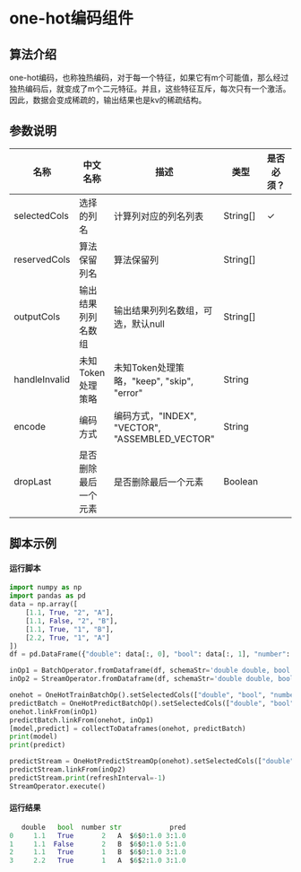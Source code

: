 

# one-hot编码组件

## 算法介绍

one-hot编码，也称独热编码，对于每一个特征，如果它有m个可能值，那么经过 独热编码后，就变成了m个二元特征。并且，这些特征互斥，每次只有一个激活。 因此，数据会变成稀疏的，输出结果也是kv的稀疏结构。

## 参数说明

<!-- OLD_TABLE -->
<!-- This is the start of auto-generated parameter info -->
<!-- DO NOT EDIT THIS PART!!! -->
| 名称 | 中文名称 | 描述 | 类型 | 是否必须？ | 默认值 |
| --- | --- | --- | --- | --- | --- |
| selectedCols | 选择的列名 | 计算列对应的列名列表 | String[] | ✓ |  |
| reservedCols | 算法保留列名 | 算法保留列 | String[] |  | null |
| outputCols | 输出结果列列名数组 | 输出结果列列名数组，可选，默认null | String[] |  | null |
| handleInvalid | 未知Token处理策略 | 未知Token处理策略，"keep", "skip", "error" | String | | "keep" |
| encode | 编码方式 | 编码方式，"INDEX", "VECTOR", "ASSEMBLED_VECTOR" | String |   | "ASSEMBLED_VECTOR" |
| dropLast | 是否删除最后一个元素 | 是否删除最后一个元素 | Boolean |  | true |


<!-- This is the end of auto-generated parameter info -->

## 脚本示例
#### 运行脚本
```python
import numpy as np
import pandas as pd
data = np.array([
    [1.1, True, "2", "A"],
    [1.1, False, "2", "B"],
    [1.1, True, "1", "B"],
    [2.2, True, "1", "A"]
])
df = pd.DataFrame({"double": data[:, 0], "bool": data[:, 1], "number": data[:, 2], "str": data[:, 3]})

inOp1 = BatchOperator.fromDataframe(df, schemaStr='double double, bool boolean, number int, str string')
inOp2 = StreamOperator.fromDataframe(df, schemaStr='double double, bool boolean, number int, str string')

onehot = OneHotTrainBatchOp().setSelectedCols(["double", "bool", "number", "str"]).setDiscreteThresholds(2)
predictBatch = OneHotPredictBatchOp().setSelectedCols(["double", "bool"]).setEncode("ASSEMBLED_VECTOR").setOutputCols(["pred"]).setDropLast(False)
onehot.linkFrom(inOp1)
predictBatch.linkFrom(onehot, inOp1)
[model,predict] = collectToDataframes(onehot, predictBatch)
print(model)
print(predict)

predictStream = OneHotPredictStreamOp(onehot).setSelectedCols(["double", "bool"]).setEncode("ASSEMBLED_VECTOR").setOutputCols(["vec"])
predictStream.linkFrom(inOp2)
predictStream.print(refreshInterval=-1)
StreamOperator.execute()
```
#### 运行结果

```python
   double   bool  number str            pred
0     1.1   True       2   A  $6$0:1.0 3:1.0
1     1.1  False       2   B  $6$0:1.0 5:1.0
2     1.1   True       1   B  $6$0:1.0 3:1.0
3     2.2   True       1   A  $6$2:1.0 3:1.0

```









